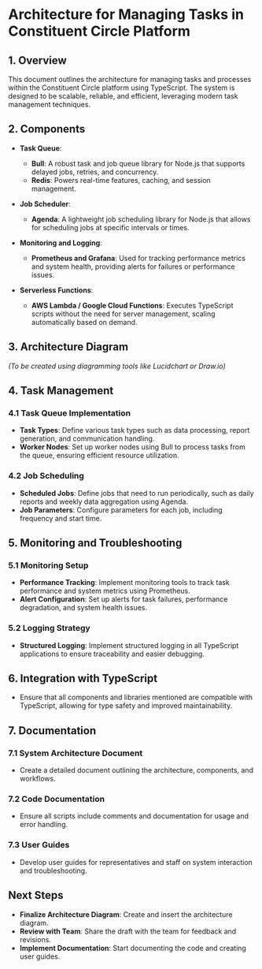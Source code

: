 # Architecture for Managing Tasks in Constituent Circle Platform

## 1. Overview
This document outlines the architecture for managing tasks and processes within the Constituent Circle platform using TypeScript. The system is designed to be scalable, reliable, and efficient, leveraging modern task management techniques.

## 2. Components
- **Task Queue**:  
  - **Bull**: A robust task and job queue library for Node.js that supports delayed jobs, retries, and concurrency.  
  - **Redis**: Powers real-time features, caching, and session management.

- **Job Scheduler**:  
  - **Agenda**: A lightweight job scheduling library for Node.js that allows for scheduling jobs at specific intervals or times.  

- **Monitoring and Logging**:  
  - **Prometheus and Grafana**: Used for tracking performance metrics and system health, providing alerts for failures or performance issues.  

- **Serverless Functions**:  
  - **AWS Lambda / Google Cloud Functions**: Executes TypeScript scripts without the need for server management, scaling automatically based on demand.  

## 3. Architecture Diagram
*(To be created using diagramming tools like Lucidchart or Draw.io)*

## 4. Task Management
### 4.1 Task Queue Implementation
- **Task Types**: Define various task types such as data processing, report generation, and communication handling.  
- **Worker Nodes**: Set up worker nodes using Bull to process tasks from the queue, ensuring efficient resource utilization.  

### 4.2 Job Scheduling
- **Scheduled Jobs**: Define jobs that need to run periodically, such as daily reports and weekly data aggregation using Agenda.  
- **Job Parameters**: Configure parameters for each job, including frequency and start time.  

## 5. Monitoring and Troubleshooting
### 5.1 Monitoring Setup
- **Performance Tracking**: Implement monitoring tools to track task performance and system metrics using Prometheus.  
- **Alert Configuration**: Set up alerts for task failures, performance degradation, and system health issues.  

### 5.2 Logging Strategy
- **Structured Logging**: Implement structured logging in all TypeScript applications to ensure traceability and easier debugging.

## 6. Integration with TypeScript
- Ensure that all components and libraries mentioned are compatible with TypeScript, allowing for type safety and improved maintainability.

## 7. Documentation
### 7.1 System Architecture Document
- Create a detailed document outlining the architecture, components, and workflows.

### 7.2 Code Documentation
- Ensure all scripts include comments and documentation for usage and error handling.

### 7.3 User Guides
- Develop user guides for representatives and staff on system interaction and troubleshooting.

## Next Steps
- **Finalize Architecture Diagram**: Create and insert the architecture diagram.  
- **Review with Team**: Share the draft with the team for feedback and revisions.  
- **Implement Documentation**: Start documenting the code and creating user guides.
